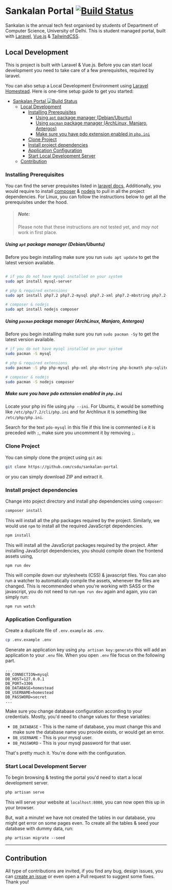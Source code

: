 # Sankalan Portal [![Build Status](https://travis-ci.com/csdu/sankalan-portal.svg?branch=master)](https://travis-ci.com/csdu/sankalan-portal)
Sankalan is the annual tech fest organised by students of Department of Computer Science, University of Delhi. This is student managed portal, built with [Laravel](https://laravel.com), [Vue.js](https://vuejs.org) & [TailwindCSS](https://tailwindcs.com).

## Local Development
This is project is built with Laravel & Vue.js. Before you can start local development you need to take care of a few prerequisites, required by laravel. 

You can also setup a Local Development Environment using [Laravel Homestead](https://laravel.com/docs/5.7/homestead). Here is one-time setup guide to get you started:

- [Sankalan Portal ![Build Status](https://travis-ci.com/csdu/sankalan-portal)](#sankalan-portal-build-statushttpstravis-cicomcsdusankalan-portal)
  - [Local Development](#local-development)
    - [Installing Prerequisites](#installing-prerequisites)
        - [Using `apt` package manager (Debian/Ubuntu)](#using-apt-package-manager-debianubuntu)
        - [Using `pacman` package manager (ArchLinux, Manjaro, Antergos)](#using-pacman-package-manager-archlinux-manjaro-antergos)
        - [Make sure you have pdo extension enabled in `php.ini`](#make-sure-you-have-pdo-extension-enabled-in-phpini)
    - [Clone Project](#clone-project)
    - [Install project dependencies](#install-project-dependencies)
    - [Application Configuration](#application-configuration)
    - [Start Local Development Server](#start-local-development-server)
  - [Contribution](#contribution)

### Installing Prerequisites
You can find the server prequisites listed in [laravel docs](https://laravel.com/docs/5.7/installation#server-requirements), Additionally, you would require to install [composer](https://getcomposer.org/) & [nodejs](https://nodejs.org/en/) to pull in all the project dependencies. For Linux, you can follow the instructions below to get all the prerequisites under the hood.

> ##### Note:
> Please note that these instructions are not tested yet, and *may not* work in first place.

##### Using `apt` package manager (Debian/Ubuntu)
Before you begin installing make sure you run `sudo apt update` to get the latest version available.

```bash

# if you do not have mysql installed on your system
sudo apt install mysql-server

# php & required extensions
sudo apt install php7.2 php7.2-mysql php7.2-xml php7.2-mbstring php7.2-bcmath php7.2-sqlite php7.2-json

# composer & nodejs
sudo apt install nodejs composer
```

##### Using `pacman` package manager (ArchLinux, Manjaro, Antergos)
Before you begin installing make sure you run `sudo pacman -Sy` to get the latest version available.

```bash
# if you do not have mysql installed on your system
sudo pacman -S mysql

# php & required extensions
sudo pacman -S php php-mysql php-xml php-mbstring php-bcmath php-sqlite php-json

# composer & nodejs
sudo pacman -S nodejs composer
```

##### Make sure you have pdo extension enabled in `php.ini`

Locate your php ini file using `php --ini`. For Ubuntu, it would be something like `/etc/php/7.2/cli/php.ini` and for Archlinux it is something like `/etc/php/php.ini`.

Search for the text `pdo-mysql` in this file if this line is commented i.e it is preceded with `;`, make sure you uncomment it by removing `;`.


### Clone Project
You can simply clone the project using `git` as:

```bash
git clone https://github.com/csdu/sankalan-portal
```

or you can simply download ZIP and extract it.

### Install project dependencies

Change into poject directory and install php dependencies using `composer`:

```bash
composer install
```

This will install all the php packages required by the project. Similarly, we would use `npm` to install all the required JavaScript dependencies.

```bash
npm install
```

This will install all the JavaScript packages required by the project. After installing JavaScript dependencies, you should compile down the frontend assets using,

```
npm run dev
```

This will compile down our stylesheets (CSS) & javascript files. You can also run a watcher to automatically compile the assets, whenever the files are changed. This is recommended when you're working with SASS or the javascript, you do not need to run `npm run dev` again and again, you can simply run:

```
npm run watch
```

### Application Configuration

Create a duplicate file of `.env.example` as `.env`.

```bash
cp .env.example .env
```

Generate an application key using `php artisan key:generate` this will add an application to your `.env` file. When you open `.env` file focus on the following part.

```env
...
DB_CONNECTION=mysql
DB_HOST=127.0.0.1
DB_PORT=3306
DB_DATABASE=homestead
DB_USERNAME=homestead
DB_PASSWORD=secret
...
```
Make sure you change database configuration according to your credentials. Mostly, you'd need to change values for these variables:

- `DB_DATABASE` - This is the name of database, you must change this and make sure the database name you provide exists, or would get an error.
- `DB_USERNAME` - This is your mysql user.
- `DB_PASSWORD` - This is your mysql password for that user.

That's pretty much it. You're done with the configuration.

### Start Local Development Server

To begin browsing & testing the portal you'd need to start a local development server.

```bash
php artisan serve
```

This will serve your website at `localhost:8000`, you can now open this up in your browser.

But, wait a minute! we have not created the tables in our database, you might get error on some pages even. To create all the tables & seed your database with dummy data, run:

```
php artisan migrate --seed
```

---

## Contribution
All type of contributions are invited, if you find any bug, design issues, you can [create an issue](https://github.com/csdu/sankalan-portal/issues/new) or even open a Pull request to suggest some fixes. Thank you! 


